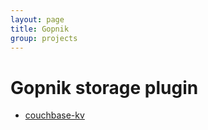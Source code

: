 ```yaml
---
layout: page
title: Gopnik
group: projects
---
```


# Gopnik storage plugin
 * [couchbase-kv](https://github.com/sputnik-maps/gopnik-couchbase-kv)
